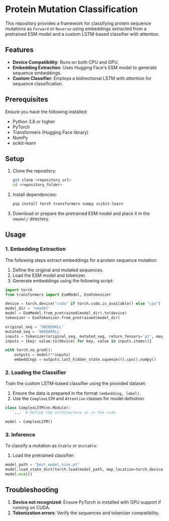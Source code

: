 
# Protein Mutation Classification

This repository provides a framework for classifying protein sequence mutations as `Forward` or `Reverse` using embeddings extracted from a pretrained ESM model and a custom LSTM-based classifier with attention.

## Features

- **Device Compatibility**: Runs on both CPU and GPU.
- **Embedding Extraction**: Uses Hugging Face's ESM model to generate sequence embeddings.
- **Custom Classifier**: Employs a bidirectional LSTM with attention for sequence classification.

## Prerequisites

Ensure you have the following installed:

- Python 3.8 or higher
- PyTorch
- Transformers (Hugging Face library)
- NumPy
- scikit-learn

## Setup

1. Clone the repository:

   ```bash
   git clone <repository_url>
   cd <repository_folder>
   ```

2. Install dependencies:

   ```bash
   pip install torch transformers numpy scikit-learn
   ```

3. Download or prepare the pretrained ESM model and place it in the `nmodel/` directory.

## Usage

### 1. Embedding Extraction

The following steps extract embeddings for a protein sequence mutation:

1. Define the original and mutated sequences.
2. Load the ESM model and tokenizer.
3. Generate embeddings using the following script:

```python
import torch
from transformers import EsmModel, EsmTokenizer

device = torch.device("cuda" if torch.cuda.is_available() else "cpu")
model_dir = 'nmodel'
model = EsmModel.from_pretrained(model_dir).to(device)
tokenizer = EsmTokenizer.from_pretrained(model_dir)

original_seq = 'SWIKEKKLL'
mutated_seq = 'SWIKAKKLL'
inputs = tokenizer(original_seq, mutated_seq, return_tensors='pt', max_length=25, padding=True, truncation=True)
inputs = {key: value.to(device) for key, value in inputs.items()}

with torch.no_grad():
    outputs = model(**inputs)
    embeddings = outputs.last_hidden_state.squeeze(0).cpu().numpy()
```

### 2. Loading the Classifier

Train the custom LSTM-based classifier using the provided dataset:

1. Ensure the data is prepared in the format `(embedding, label)`.
2. Use the `ComplexLSTM` and `Attention` classes for model definition.

```python
class ComplexLSTM(nn.Module):
    ...  # Define the architecture as in the code

model = ComplexLSTM()
```

### 3. Inference

To classify a mutation as `Stable` or `Unstable`:

1. Load the pretrained classifier:

```python
model_path = "best_model_nine.pt"
model.load_state_dict(torch.load(model_path, map_location=torch.device('cpu')))
model.eval()
```


## Troubleshooting

1. **Device not recognized**: Ensure PyTorch is installed with GPU support if running on CUDA.
2. **Tokenization errors**: Verify the sequences and tokenizer compatibility.
